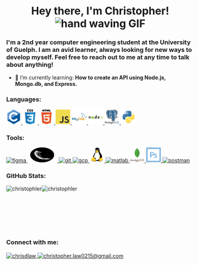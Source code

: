 <h1 align="center">Hey there, I'm Christopher! <img src="https://media.giphy.com/media/TFZpl4btFODjSbwAKS/giphy.gif" alt="hand waving GIF" width="40" height="40"/></h1>
<h3 align="left">I'm a 2nd year computer engineering student at the University of Guelph. I am an avid learner, always looking for new ways to develop myself. Feel free to reach out to me at any time to talk about anything!</h3>

- 🌱 I’m currently learning: **How to create an API using Node.js, Mongo.db, and Express.**

<h3 align="left">Languages:</h3> <p align="left"> 
<a href="https://www.cprogramming.com/" target="_blank" rel="noreferrer"> <img src="https://raw.githubusercontent.com/devicons/devicon/master/icons/c/c-original.svg" alt="c" width="40" height="40"/> 
</a> <a href="https://www.w3schools.com/css/" target="_blank" rel="noreferrer"> <img src="https://raw.githubusercontent.com/devicons/devicon/master/icons/css3/css3-original-wordmark.svg" alt="css3" width="40" height="40"/>
</a> <a href="https://www.w3.org/html/" target="_blank" rel="noreferrer"> <img src="https://raw.githubusercontent.com/devicons/devicon/master/icons/html5/html5-original-wordmark.svg" alt="html5" width="40" height="40"/> 
</a> <a href="https://developer.mozilla.org/en-US/docs/Web/JavaScript" target="_blank" rel="noreferrer"> <img src="https://raw.githubusercontent.com/devicons/devicon/master/icons/javascript/javascript-original.svg" alt="javascript" width="40" height="40"/>
</a> <a href="https://www.mysql.com/" target="_blank" rel="noreferrer"> <img src="https://raw.githubusercontent.com/devicons/devicon/master/icons/mysql/mysql-original-wordmark.svg" alt="mysql" width="40" height="40"/>
</a> <a href="https://nodejs.org" target="_blank" rel="noreferrer"> <img src="https://raw.githubusercontent.com/devicons/devicon/master/icons/nodejs/nodejs-original-wordmark.svg" alt="nodejs" width="40" height="40"/>
</a> <a href="https://www.postgresql.org" target="_blank" rel="noreferrer"> <img src="https://raw.githubusercontent.com/devicons/devicon/master/icons/postgresql/postgresql-original-wordmark.svg" alt="postgresql" width="40" height="40"/>
</a> <a href="https://www.python.org" target="_blank" rel="noreferrer"> <img src="https://raw.githubusercontent.com/devicons/devicon/master/icons/python/python-original.svg" alt="python" width="40" height="40"/> 
</a> </p>

<h3 align="left">Tools:</h3> <p align="left"> 
</a> <a href="https://www.figma.com/" target="_blank" rel="noreferrer"> <img src="https://www.vectorlogo.zone/logos/figma/figma-icon.svg" alt="figma" width="40" height="40"/> 
</a> <a href="https://flask.palletsprojects.com/" target="_blank" rel="noreferrer"> <img src="https://github.com/Christophler/Christophler/blob/main/images/Flask_Python.png" alt="flask" width="80" height="40"/> 
</a> <a href="https://git-scm.com/" target="_blank" rel="noreferrer"> <img src="https://www.vectorlogo.zone/logos/git-scm/git-scm-icon.svg" alt="git" width="40" height="40"/>
</a> <a href="https://cloud.google.com" target="_blank" rel="noreferrer"> <img src="https://www.vectorlogo.zone/logos/google_cloud/google_cloud-icon.svg" alt="gcp" width="40" height="40"/> 
</a> <a href="https://www.linux.org/" target="_blank" rel="noreferrer"> <img src="https://raw.githubusercontent.com/devicons/devicon/master/icons/linux/linux-original.svg" alt="linux" width="40" height="40"/>
</a> <a href="https://www.mathworks.com/" target="_blank" rel="noreferrer"> <img src="https://upload.wikimedia.org/wikipedia/commons/2/21/Matlab_Logo.png" alt="matlab" width="40" height="40"/>
</a> <a href="https://www.mongodb.com/" target="_blank" rel="noreferrer"> <img src="https://raw.githubusercontent.com/devicons/devicon/master/icons/mongodb/mongodb-original-wordmark.svg" alt="mongodb" width="40" height="40"/>
</a> <a href="https://www.photoshop.com/en" target="_blank" rel="noreferrer"> <img src="https://raw.githubusercontent.com/devicons/devicon/master/icons/photoshop/photoshop-line.svg" alt="photoshop" width="40" height="40"/>
</a> <a href="https://postman.com" target="_blank" rel="noreferrer"> <img src="https://www.vectorlogo.zone/logos/getpostman/getpostman-icon.svg" alt="postman" width="40" height="40"/>
</a> </p>

<h3 align="left">GitHub Stats:</h3> <p align="left"> 
</a> <img align="left" src="https://github-readme-stats.vercel.app/api?username=christophler&show_icons=true&locale=en&theme=chartreuse-dark&hide=stars" alt="christophler" />
</a> <img align="left" src="https://github-readme-stats.vercel.app/api/top-langs?username=christophler&show_icons=true&locale=en&layout=compact&theme=blue-green" alt="christophler" />
</a> </p>

<br><br><br><br><br><br><br>

<h3 align="left">Connect with me:</h3> <p align="left">
</a> <a href="https://linkedin.com/in/chrisdlaw" target="blank"><img align="center" src="https://raw.githubusercontent.com/rahuldkjain/github-profile-readme-generator/master/src/images/icons/Social/linked-in-alt.svg" alt="chrisdlaw" height="30" width="40" />
</a> <a href="mailto:christopher.law0215@gmail.com" target="blank"><img align="center" src="https://upload.wikimedia.org/wikipedia/commons/thumb/e/ec/Circle-icons-mail.svg/2048px-Circle-icons-mail.svg.png" alt="christopher.law0215@gmail.com" height="40" width="40" />
</a> </p>
